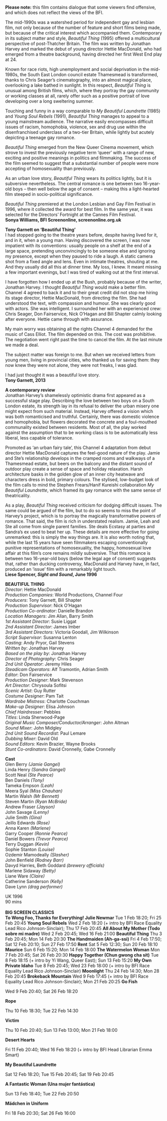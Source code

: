 
**Please note:** this film contains dialogue that some viewers find offensive, and which does not reflect the views of the BFI.

The mid-1990s was a watershed period for independent gay and lesbian film, not only because of the number of feature and short films being made, but because of the critical interest which accompanied them. Contemporary in its subject matter and style, _Beautiful Thing_ (1995) offered a multicultural perspective of post-Thatcher Britain. The film was written by Jonathan Harvey and marked the debut of young director Hettie MacDonald, who had emerged from a theatre background, having directed her first West End play at 24.

Known for race riots, high unemployment and social deprivation in the mid-1980s, the South East London council estate Thamesmead is transformed, thanks to Chris Seager’s cinematography, into an almost magical place, overlooking a lake bathed in sunlight. In this respect, _Beautiful Thing_ is unusual among British films, which, where they portray the gay community or working classes at all, rarely offer such as a positive portrait of love developing over a long sweltering summer.

Touching and funny in a way comparable to _My Beautiful Laundrette_ (1985) and _Young Soul Rebels_ (1991), _Beautiful Thing_ manages to appeal to a young mainstream audience. The narrative easily encompasses difficult issues of racism, homophobia, violence, sex and drug use within the disenfranchised underclass of a two-tier Britain, while lightly but acutely depicting a teenage gay romance.

_Beautiful Thing_ emerged from the New Queer Cinema movement, which strove to invest the previously negative term ‘queer’ with a range of new, exciting and positive meanings in politics and filmmaking. The success of the film seemed to suggest that a substantial number of people were more accepting of homosexuality than previously.

As an urban love story, _Beautiful Thing_ wears its politics lightly, but it is subversive nevertheless. The central romance is one between two 16-year-old boys – then well below the age of consent – making this a light-hearted film steeped in socio-political significance.

_Beautiful Thing_ premiered at the London Lesbian and Gay Film Festival in 1996, where it collected the award for best film. In the same year, it was selected for the Directors’ Fortnight at the Cannes Film Festival.<br>
**Sonya Williams, BFI Screenonline, screenonline.org.uk**<br>

**Tony Garnett on ‘Beautiful Thing’**<br>
I had stopped going to the theatre years before, despite having lived for it, and in it, when a young man. Having discovered the screen, I was now impatient with its conventions: usually people on a shelf at the end of a large space, pretending unconvincingly to be someone else and ignoring my presence, except when they paused to ride a laugh. A static camera shot from a fixed angle and lens. Even in intimate theatres, shouting at me. And they usually did all this at dinner time. My loss, I knew. It meant missing a few important evenings, but I was tired of walking out at the first interval.

I have forgotten how I ended up at the Bush, probably because of the writer, Jonathan Harvey. I thought _Beautiful Thing_ would make a better film. Channel 4 agreed to back it and to their great credit did not stop me hiring its stage director, Hettie MacDonald, from directing the film. She had understood the text, with compassion and humour. She was clearly good with actors. She was intelligent. I surrounded her with an experienced crew: Chris Seager, Don Fairservice, Nick O’Hagan and Bill Shapter calmly looking after everyone. Hettie came through with assurance.

My main worry was obtaining all the rights Channel 4 demanded for the music of Cass Elliot. The film depended on this. The cost was prohibitive. The negotiation went right past the time to cancel the film. At the last minute we made a deal.

The subject matter was foreign to me. But when we received letters from young men, living in provincial cities, who thanked us for saving them: they now knew they were not alone, they were not freaks, I was glad.

I had just thought it was a beautiful love story.<br>
**Tony Garnett, 2013**<br>

**A contemporary review**<br>
Jonathan Harvey’s shamelessly optimistic drama first appeared as a successful stage play. Describing the love between two boys on a South London estate, its strength lay in its refusal to deliver the urban misery one might expect from such material. Instead, Harvey offered a vision which was both romanticised and truthful. Certainly, there was domestic violence and homophobia, but flowers decorated the concrete and a foul-mouthed communality existed between residents. Most of all, the play worked against the assumption that to be working class is to be automatically less liberal, less capable of tolerance.

Promoted as ‘an urban fairy tale’, this Channel 4 adaptation from debut director Hettie MacDonald captures the feel-good nature of the play. Jamie and Ste’s relationship develops in the cramped rooms and walkways of a Thamesmead estate, but beers on the balcony and the distant sound of outdoor play create a sense of space and holiday relaxation. Harsh architecture basks in the golden glow of an inner city heatwave and characters dress in bold, primary colours. The stylised, low-budget look of the film calls to mind the Stephen Frears/Hanif Kureishi collaboration _My Beautiful Laundrette_, which framed its gay romance with the same sense of theatricality.

As a play, _Beautiful Thing_ received criticism for dodging difficult issues. The same could be argued of the film, but to do so seems to miss the point of Harvey’s project, which is to portray the magically transformative powers of romance. That said, the film is rich in understated realism. Jamie, Leah and Ste all come from single parent families. Ste deals Ecstasy at parties and Sandra’s ex used to beat her up. These details are more effective for going unremarked: this is simply the way things are. It is also worth noting that, while the last 15 years have seen filmmakers escaping conventionally punitive representations of homosexuality, the happy, homosexual love affair at this film’s core remains mildly subversive. That this romance is between two 16-year-old boys (below the legal age of consent) suggests that, rather than ducking controversy, MacDonald and Harvey have, in fact, produced an ‘issue’ film with a remarkably light touch.<br>
**Liese Spencer, _Sight and Sound_, June 1996**<br>


**BEAUTIFUL THING**<br>
_Director_: Hettie MacDonald<br>
_Production Companies_: World Productions, Channel Four<br>
_Producers_: Tony Garnett, Bill Shapter<br>
_Production Supervisor_: Nick O’Hagan<br>
_Production Co-ordinator_: Danielle Brandon<br>
_Location Managers_: Jim Allan, Barry Smith<br>
_1st Assistant Director_: Susie Liggat<br>
_2nd Assistant Director_: James Imber<br>
_3rd Assistant Directors_: Victoria Goodall, Jim Wilkinson<br>
_Script Supervisor_: Susanna Lenton<br>
_Casting_: Andy Pryor, Gail Stevens<br>
_Written by_: Jonathan Harvey<br>
_Based on the play by_: Jonathan Harvey<br>
_Director of Photography_: Chris Seager<br>
_2nd Unit Operator_: Jeremy Hiles<br>
_Steadicam Operators_: Alf Tramontin, Adrian Smith<br>
_Editor_: Don Fairservice<br>
_Production Designer_: Mark Stevenson<br>
_Art Director_: Chrysoula Sofitsi<br>
_Scenic Artist_: Guy Rutter<br>
_Costume Designer_: Pam Tait<br>
_Wardrobe Mistress_: Charlotte Couchman<br>
_Make-up Designer_: Elisa Johnson<br>
_Chief Hairdresser_: Pebbles<br>
_Titles_: Linda Sherwood-Page<br>
_Original Music Composer/Conductor/Arranger_: John Altman<br>
_Sound Mixer_: John Midgley<br>
_2nd Unit Sound Recordist_: Paul Lemare<br>
_Dubbing Mixer_: David Old<br>
_Sound Editors_: Kevin Brazier, Wayne Brooks<br>
_Stunt Co-ordinators_: David Cronnelly, Gabe Cronnelly<br>

**Cast**<br>
Glen Berry _(Jamie Gangel)_<br>
Linda Henry _(Sandra Gangel)_<br>
Scott Neal _(Ste Pearce)_<br>
Ben Daniels _(Tony)_<br>
Tameka Empson _(Leah)_<br>
Meera Syal _(Miss Chauhan)_<br>
Martin Walsh _(Mr Bennett)_<br>
Steven Martin _(Ryan McBride)_<br>
Andrew Fraser _(Jayson)_<br>
John Savage _(Lenny)_<br>
Julie Smith _(Gina)_<br>
Jeillo Edwards _(Rose)_<br>
Anna Karen _(Marlene)_<br>
Garry Cooper _(Ronnie Pearce)_<br>
Daniel Bowers _(Trevor Pearce)_<br>
Terry Duggan _(Kevin)_<br>
Sophie Stanton _(Louise)_<br>
Ozdemir Mamodeally _(Slasher)_<br>
John Benfield _(Rodney Barr)_<br>
Davyd Harries, Beth Goddard _(brewery officials)_<br>
Marlene Sidaway _(Betty)_<br>
Liane Ware _(Claire)_<br>
Catherine Sanderson _(Kelly)_<br>
Dave Lynn _(drag performer)_<br>

UK 1996<br>
90 mins<br>
<br>
**BIG SCREEN CLASSICS**<br>
**To Wong Foo, Thanks for Everything! Julie Newmar**
Tue 1 Feb 18:20; Fri 25 Feb 20:45
**Young Soul Rebels**
Wed 2 Feb 18:20 (+ intro by BFI Race Equality Lead Rico Johnson-Sinclair); Thu 17 Feb 20:45
**All About My Mother (Todo sobre mi madre)**
Wed 2 Feb 20:45; Wed 16 Feb 21:00
**Beautiful Thing**
Thu 3 Feb 20:45; Mon 14 Feb 20:30
**The Handmaiden (Ah-ga-ssi)**
Fri 4 Feb 17:50; Sat 12 Feb 20:10; Sun 27 Feb 17:50
**Rent**
Sat 5 Feb 12:30; Sun 20 Feb 18:10
**Maurice**
Sun 6 Feb 15:20; Mon 14 Feb 18:00
**The Watermelon Woman**
Mon 7 Feb 20:45; Sat 26 Feb 20:30
**Happy Together (Chun gwong cha sit)**
Tue 8 Feb 18:15 (+ intro by Yi Wang, Queer East); Sun 13 Feb 15:20
**My Own Private Idaho**
Tue 8 Feb 20:45; Wed 23 Feb 18:00 (+ intro by BFI Race Equality Lead Rico Johnson-Sinclair)
**Moonlight**
Thu 24 Feb 14:30; Mon 28 Feb 20:45
**Brokeback Mountain**
Wed 9 Feb 17:45 (+ intro by BFI Race Equality Lead Rico Johnson-Sinclair); Mon 21 Feb 20:25
**Go Fish**

Wed 9 Feb 20:40; Sat 26 Feb 18:20

**Rope**

Thu 10 Feb 18:30; Tue 22 Feb 14:30

**Victim**

Thu 10 Feb 20:40; Sun 13 Feb 13:00; Mon 21 Feb 18:00

**Desert Hearts**

Fri 11 Feb 20:40; Wed 16 Feb 18:20 (+ intro by BFI Head Librarian Emma Smart)

**My Beautiful Laundrette**

Sat 12 Feb 18:20; Tue 15 Feb 20:45; Sat 19 Feb 20:45

**A Fantastic Woman (Una mujer fantástica)**

Sun 13 Feb 18:40; Tue 22 Feb 20:50

**Mädchen in Uniform**

Fri 18 Feb 20:30; Sat 26 Feb 16:00
<!--stackedit_data:
eyJoaXN0b3J5IjpbLTIxMTUzMTk1MDRdfQ==
-->